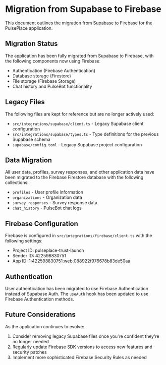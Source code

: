 
# Migration from Supabase to Firebase

This document outlines the migration from Supabase to Firebase for the PulsePlace application.

## Migration Status

The application has been fully migrated from Supabase to Firebase, with the following components now using Firebase:

- Authentication (Firebase Authentication)
- Database storage (Firestore)
- File storage (Firebase Storage)
- Chat history and PulseBot functionality

## Legacy Files

The following files are kept for reference but are no longer actively used:

- `src/integrations/supabase/client.ts` - Legacy Supabase client configuration
- `src/integrations/supabase/types.ts` - Type definitions for the previous Supabase schema
- `supabase/config.toml` - Legacy Supabase project configuration

## Data Migration

All user data, profiles, survey responses, and other application data have been migrated to the Firebase Firestore database with the following collections:

- `profiles` - User profile information
- `organizations` - Organization data
- `survey_responses` - Survey response data
- `chat_history` - PulseBot chat logs

## Firebase Configuration

Firebase is configured in `src/integrations/firebase/client.ts` with the following settings:

- Project ID: pulseplace-trust-launch
- Sender ID: 422598830751
- App ID: 1:422598830751:web:088922f976678b83de50aa

## Authentication

User authentication has been migrated to use Firebase Authentication instead of Supabase Auth. The `useAuth` hook has been updated to use Firebase Authentication methods.

## Future Considerations

As the application continues to evolve:

1. Consider removing legacy Supabase files once you're confident they're no longer needed
2. Regularly update Firebase SDK versions to access new features and security patches
3. Implement more sophisticated Firebase Security Rules as needed
